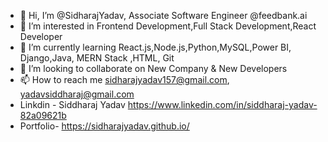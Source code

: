 - 👋 Hi, I’m @SidharajYadav, Associate Software Engineer @feedbank.ai  
- 👀 I’m interested in Frontend Development,Full Stack Development,React Developer       
- 🌱 I’m currently learning React.js,Node.js,Python,MySQL,Power BI, Django,Java, MERN Stack ,HTML, Git     
- 💞️ I’m looking to collaborate on New Company & New Developers       
- 📫 How to reach me sidharajyadav157@gmail.com, yadavsiddharaj@gmail.com   
- Linkdin - Siddharaj Yadav  https://www.linkedin.com/in/siddharaj-yadav-82a09621b    
- Portfolio- https://sidharajyadav.github.io/   
<!---    
SidharajYadav/SidharajYadav is a ✨ special ✨ repository because its `README.md` (this file) appears on your GitHub profile.
You can click the Preview link to take a look at your changes..
---> 
 
 

